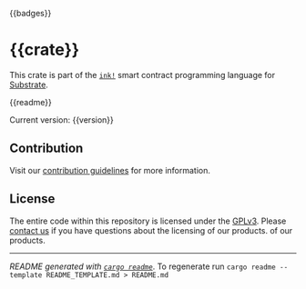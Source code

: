 {{badges}}

# {{crate}}

This crate is part of the [`ink!`](../README.md) smart contract programming language for [Substrate](https://github.com/paritytech/substrate).

{{readme}}

Current version: {{version}}

## Contribution

Visit our [contribution guidelines](../CONTRIBUTING.md) for more information.

## License

The entire code within this repository is licensed under the [GPLv3](LICENSE). Please [contact us](https://www.parity.io/contact/) if you have questions about the licensing of our products.
 of our products.

---
*README generated with [`cargo readme`](https://github.com/livioribeiro/cargo-readme)*. To regenerate run `cargo readme --template README_TEMPLATE.md > README.md`
